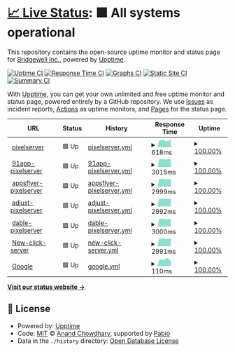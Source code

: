 # [📈 Live Status](https://demo.upptime.js.org): <!--live status--> **🟩 All systems operational**

This repository contains the open-source uptime monitor and status page for [Bridgewell Inc.](https://www.bridgewell.com/), powered by [Upptime](https://github.com/upptime/upptime).

[![Uptime CI](https://github.com/bridgewell/BW-upptime/workflows/Uptime%20CI/badge.svg)](https://github.com/bridgewell/BW-upptime/actions?query=workflow%3A%22Uptime+CI%22)
[![Response Time CI](https://github.com/bridgewell/BW-upptime/workflows/Response%20Time%20CI/badge.svg)](https://github.com/bridgewell/BW-upptime/actions?query=workflow%3A%22Response+Time+CI%22)
[![Graphs CI](https://github.com/bridgewell/BW-upptime/workflows/Graphs%20CI/badge.svg)](https://github.com/bridgewell/BW-upptime/actions?query=workflow%3A%22Graphs+CI%22)
[![Static Site CI](https://github.com/bridgewell/BW-upptime/workflows/Static%20Site%20CI/badge.svg)](https://github.com/bridgewell/BW-upptime/actions?query=workflow%3A%22Static+Site+CI%22)
[![Summary CI](https://github.com/bridgewell/BW-upptime/workflows/Summary%20CI/badge.svg)](https://github.com/bridgewell/BW-upptime/actions?query=workflow%3A%22Summary+CI%22)

With [Upptime](https://upptime.js.org), you can get your own unlimited and free uptime monitor and status page, powered entirely by a GitHub repository. We use [Issues](https://github.com/bridgewell/BW-upptime/issues) as incident reports, [Actions](https://github.com/bridgewell/BW-upptime/actions) as uptime monitors, and [Pages](https://demo.upptime.js.org) for the status page.

<!--start: status pages-->
<!-- This summary is generated by Upptime (https://github.com/upptime/upptime) -->
<!-- Do not edit this manually, your changes will be overwritten -->
<!-- prettier-ignore -->
| URL | Status | History | Response Time | Uptime |
| --- | ------ | ------- | ------------- | ------ |
| <img alt="" src="https://icons.duckduckgo.com/ip3/pixel-api.scupio.com.ico" height="13"> [pixelserver](https://pixel-api.scupio.com/v0/event/) | 🟩 Up | [pixelserver.yml](https://github.com/bridgewell/BW-upptime/commits/HEAD/history/pixelserver.yml) | <details><summary><img alt="Response time graph" src="./graphs/pixelserver/response-time-week.png" height="20"> 618ms</summary><br><a href="https://bridgewell.github.io/BW-upptime/history/pixelserver"><img alt="Response time 590" src="https://img.shields.io/endpoint?url=https%3A%2F%2Fraw.githubusercontent.com%2Fbridgewell%2FBW-upptime%2FHEAD%2Fapi%2Fpixelserver%2Fresponse-time.json"></a><br><a href="https://bridgewell.github.io/BW-upptime/history/pixelserver"><img alt="24-hour response time 615" src="https://img.shields.io/endpoint?url=https%3A%2F%2Fraw.githubusercontent.com%2Fbridgewell%2FBW-upptime%2FHEAD%2Fapi%2Fpixelserver%2Fresponse-time-day.json"></a><br><a href="https://bridgewell.github.io/BW-upptime/history/pixelserver"><img alt="7-day response time 618" src="https://img.shields.io/endpoint?url=https%3A%2F%2Fraw.githubusercontent.com%2Fbridgewell%2FBW-upptime%2FHEAD%2Fapi%2Fpixelserver%2Fresponse-time-week.json"></a><br><a href="https://bridgewell.github.io/BW-upptime/history/pixelserver"><img alt="30-day response time 594" src="https://img.shields.io/endpoint?url=https%3A%2F%2Fraw.githubusercontent.com%2Fbridgewell%2FBW-upptime%2FHEAD%2Fapi%2Fpixelserver%2Fresponse-time-month.json"></a><br><a href="https://bridgewell.github.io/BW-upptime/history/pixelserver"><img alt="1-year response time 590" src="https://img.shields.io/endpoint?url=https%3A%2F%2Fraw.githubusercontent.com%2Fbridgewell%2FBW-upptime%2FHEAD%2Fapi%2Fpixelserver%2Fresponse-time-year.json"></a></details> | <details><summary><a href="https://bridgewell.github.io/BW-upptime/history/pixelserver">100.00%</a></summary><a href="https://bridgewell.github.io/BW-upptime/history/pixelserver"><img alt="All-time uptime 98.90%" src="https://img.shields.io/endpoint?url=https%3A%2F%2Fraw.githubusercontent.com%2Fbridgewell%2FBW-upptime%2FHEAD%2Fapi%2Fpixelserver%2Fuptime.json"></a><br><a href="https://bridgewell.github.io/BW-upptime/history/pixelserver"><img alt="24-hour uptime 100.00%" src="https://img.shields.io/endpoint?url=https%3A%2F%2Fraw.githubusercontent.com%2Fbridgewell%2FBW-upptime%2FHEAD%2Fapi%2Fpixelserver%2Fuptime-day.json"></a><br><a href="https://bridgewell.github.io/BW-upptime/history/pixelserver"><img alt="7-day uptime 100.00%" src="https://img.shields.io/endpoint?url=https%3A%2F%2Fraw.githubusercontent.com%2Fbridgewell%2FBW-upptime%2FHEAD%2Fapi%2Fpixelserver%2Fuptime-week.json"></a><br><a href="https://bridgewell.github.io/BW-upptime/history/pixelserver"><img alt="30-day uptime 100.00%" src="https://img.shields.io/endpoint?url=https%3A%2F%2Fraw.githubusercontent.com%2Fbridgewell%2FBW-upptime%2FHEAD%2Fapi%2Fpixelserver%2Fuptime-month.json"></a><br><a href="https://bridgewell.github.io/BW-upptime/history/pixelserver"><img alt="1-year uptime 98.90%" src="https://img.shields.io/endpoint?url=https%3A%2F%2Fraw.githubusercontent.com%2Fbridgewell%2FBW-upptime%2FHEAD%2Fapi%2Fpixelserver%2Fuptime-year.json"></a></details>
| <img alt="" src="https://icons.duckduckgo.com/ip3/91app-api.scupio.com.ico" height="13"> [91app-pixelserver](https://91app-api.scupio.com/91app/v1/s2s/) | 🟩 Up | [91app-pixelserver.yml](https://github.com/bridgewell/BW-upptime/commits/HEAD/history/91app-pixelserver.yml) | <details><summary><img alt="Response time graph" src="./graphs/91app-pixelserver/response-time-week.png" height="20"> 3015ms</summary><br><a href="https://bridgewell.github.io/BW-upptime/history/91app-pixelserver"><img alt="Response time 1852" src="https://img.shields.io/endpoint?url=https%3A%2F%2Fraw.githubusercontent.com%2Fbridgewell%2FBW-upptime%2FHEAD%2Fapi%2F91app-pixelserver%2Fresponse-time.json"></a><br><a href="https://bridgewell.github.io/BW-upptime/history/91app-pixelserver"><img alt="24-hour response time 2998" src="https://img.shields.io/endpoint?url=https%3A%2F%2Fraw.githubusercontent.com%2Fbridgewell%2FBW-upptime%2FHEAD%2Fapi%2F91app-pixelserver%2Fresponse-time-day.json"></a><br><a href="https://bridgewell.github.io/BW-upptime/history/91app-pixelserver"><img alt="7-day response time 3015" src="https://img.shields.io/endpoint?url=https%3A%2F%2Fraw.githubusercontent.com%2Fbridgewell%2FBW-upptime%2FHEAD%2Fapi%2F91app-pixelserver%2Fresponse-time-week.json"></a><br><a href="https://bridgewell.github.io/BW-upptime/history/91app-pixelserver"><img alt="30-day response time 3149" src="https://img.shields.io/endpoint?url=https%3A%2F%2Fraw.githubusercontent.com%2Fbridgewell%2FBW-upptime%2FHEAD%2Fapi%2F91app-pixelserver%2Fresponse-time-month.json"></a><br><a href="https://bridgewell.github.io/BW-upptime/history/91app-pixelserver"><img alt="1-year response time 1852" src="https://img.shields.io/endpoint?url=https%3A%2F%2Fraw.githubusercontent.com%2Fbridgewell%2FBW-upptime%2FHEAD%2Fapi%2F91app-pixelserver%2Fresponse-time-year.json"></a></details> | <details><summary><a href="https://bridgewell.github.io/BW-upptime/history/91app-pixelserver">100.00%</a></summary><a href="https://bridgewell.github.io/BW-upptime/history/91app-pixelserver"><img alt="All-time uptime 100.00%" src="https://img.shields.io/endpoint?url=https%3A%2F%2Fraw.githubusercontent.com%2Fbridgewell%2FBW-upptime%2FHEAD%2Fapi%2F91app-pixelserver%2Fuptime.json"></a><br><a href="https://bridgewell.github.io/BW-upptime/history/91app-pixelserver"><img alt="24-hour uptime 100.00%" src="https://img.shields.io/endpoint?url=https%3A%2F%2Fraw.githubusercontent.com%2Fbridgewell%2FBW-upptime%2FHEAD%2Fapi%2F91app-pixelserver%2Fuptime-day.json"></a><br><a href="https://bridgewell.github.io/BW-upptime/history/91app-pixelserver"><img alt="7-day uptime 100.00%" src="https://img.shields.io/endpoint?url=https%3A%2F%2Fraw.githubusercontent.com%2Fbridgewell%2FBW-upptime%2FHEAD%2Fapi%2F91app-pixelserver%2Fuptime-week.json"></a><br><a href="https://bridgewell.github.io/BW-upptime/history/91app-pixelserver"><img alt="30-day uptime 100.00%" src="https://img.shields.io/endpoint?url=https%3A%2F%2Fraw.githubusercontent.com%2Fbridgewell%2FBW-upptime%2FHEAD%2Fapi%2F91app-pixelserver%2Fuptime-month.json"></a><br><a href="https://bridgewell.github.io/BW-upptime/history/91app-pixelserver"><img alt="1-year uptime 100.00%" src="https://img.shields.io/endpoint?url=https%3A%2F%2Fraw.githubusercontent.com%2Fbridgewell%2FBW-upptime%2FHEAD%2Fapi%2F91app-pixelserver%2Fuptime-year.json"></a></details>
| <img alt="" src="https://icons.duckduckgo.com/ip3/appsflyer-api.scupio.com.ico" height="13"> [appsflyer-pixelserver](https://appsflyer-api.scupio.com/appsflyer/v1/s2s) | 🟩 Up | [appsflyer-pixelserver.yml](https://github.com/bridgewell/BW-upptime/commits/HEAD/history/appsflyer-pixelserver.yml) | <details><summary><img alt="Response time graph" src="./graphs/appsflyer-pixelserver/response-time-week.png" height="20"> 2999ms</summary><br><a href="https://bridgewell.github.io/BW-upptime/history/appsflyer-pixelserver"><img alt="Response time 2974" src="https://img.shields.io/endpoint?url=https%3A%2F%2Fraw.githubusercontent.com%2Fbridgewell%2FBW-upptime%2FHEAD%2Fapi%2Fappsflyer-pixelserver%2Fresponse-time.json"></a><br><a href="https://bridgewell.github.io/BW-upptime/history/appsflyer-pixelserver"><img alt="24-hour response time 3010" src="https://img.shields.io/endpoint?url=https%3A%2F%2Fraw.githubusercontent.com%2Fbridgewell%2FBW-upptime%2FHEAD%2Fapi%2Fappsflyer-pixelserver%2Fresponse-time-day.json"></a><br><a href="https://bridgewell.github.io/BW-upptime/history/appsflyer-pixelserver"><img alt="7-day response time 2999" src="https://img.shields.io/endpoint?url=https%3A%2F%2Fraw.githubusercontent.com%2Fbridgewell%2FBW-upptime%2FHEAD%2Fapi%2Fappsflyer-pixelserver%2Fresponse-time-week.json"></a><br><a href="https://bridgewell.github.io/BW-upptime/history/appsflyer-pixelserver"><img alt="30-day response time 2985" src="https://img.shields.io/endpoint?url=https%3A%2F%2Fraw.githubusercontent.com%2Fbridgewell%2FBW-upptime%2FHEAD%2Fapi%2Fappsflyer-pixelserver%2Fresponse-time-month.json"></a><br><a href="https://bridgewell.github.io/BW-upptime/history/appsflyer-pixelserver"><img alt="1-year response time 2974" src="https://img.shields.io/endpoint?url=https%3A%2F%2Fraw.githubusercontent.com%2Fbridgewell%2FBW-upptime%2FHEAD%2Fapi%2Fappsflyer-pixelserver%2Fresponse-time-year.json"></a></details> | <details><summary><a href="https://bridgewell.github.io/BW-upptime/history/appsflyer-pixelserver">100.00%</a></summary><a href="https://bridgewell.github.io/BW-upptime/history/appsflyer-pixelserver"><img alt="All-time uptime 100.00%" src="https://img.shields.io/endpoint?url=https%3A%2F%2Fraw.githubusercontent.com%2Fbridgewell%2FBW-upptime%2FHEAD%2Fapi%2Fappsflyer-pixelserver%2Fuptime.json"></a><br><a href="https://bridgewell.github.io/BW-upptime/history/appsflyer-pixelserver"><img alt="24-hour uptime 100.00%" src="https://img.shields.io/endpoint?url=https%3A%2F%2Fraw.githubusercontent.com%2Fbridgewell%2FBW-upptime%2FHEAD%2Fapi%2Fappsflyer-pixelserver%2Fuptime-day.json"></a><br><a href="https://bridgewell.github.io/BW-upptime/history/appsflyer-pixelserver"><img alt="7-day uptime 100.00%" src="https://img.shields.io/endpoint?url=https%3A%2F%2Fraw.githubusercontent.com%2Fbridgewell%2FBW-upptime%2FHEAD%2Fapi%2Fappsflyer-pixelserver%2Fuptime-week.json"></a><br><a href="https://bridgewell.github.io/BW-upptime/history/appsflyer-pixelserver"><img alt="30-day uptime 100.00%" src="https://img.shields.io/endpoint?url=https%3A%2F%2Fraw.githubusercontent.com%2Fbridgewell%2FBW-upptime%2FHEAD%2Fapi%2Fappsflyer-pixelserver%2Fuptime-month.json"></a><br><a href="https://bridgewell.github.io/BW-upptime/history/appsflyer-pixelserver"><img alt="1-year uptime 100.00%" src="https://img.shields.io/endpoint?url=https%3A%2F%2Fraw.githubusercontent.com%2Fbridgewell%2FBW-upptime%2FHEAD%2Fapi%2Fappsflyer-pixelserver%2Fuptime-year.json"></a></details>
| <img alt="" src="https://icons.duckduckgo.com/ip3/adjust-api.scupio.com.ico" height="13"> [adjust-pixelserver](https://adjust-api.scupio.com/adjust/v1/s2s/) | 🟩 Up | [adjust-pixelserver.yml](https://github.com/bridgewell/BW-upptime/commits/HEAD/history/adjust-pixelserver.yml) | <details><summary><img alt="Response time graph" src="./graphs/adjust-pixelserver/response-time-week.png" height="20"> 2992ms</summary><br><a href="https://bridgewell.github.io/BW-upptime/history/adjust-pixelserver"><img alt="Response time 2970" src="https://img.shields.io/endpoint?url=https%3A%2F%2Fraw.githubusercontent.com%2Fbridgewell%2FBW-upptime%2FHEAD%2Fapi%2Fadjust-pixelserver%2Fresponse-time.json"></a><br><a href="https://bridgewell.github.io/BW-upptime/history/adjust-pixelserver"><img alt="24-hour response time 2956" src="https://img.shields.io/endpoint?url=https%3A%2F%2Fraw.githubusercontent.com%2Fbridgewell%2FBW-upptime%2FHEAD%2Fapi%2Fadjust-pixelserver%2Fresponse-time-day.json"></a><br><a href="https://bridgewell.github.io/BW-upptime/history/adjust-pixelserver"><img alt="7-day response time 2992" src="https://img.shields.io/endpoint?url=https%3A%2F%2Fraw.githubusercontent.com%2Fbridgewell%2FBW-upptime%2FHEAD%2Fapi%2Fadjust-pixelserver%2Fresponse-time-week.json"></a><br><a href="https://bridgewell.github.io/BW-upptime/history/adjust-pixelserver"><img alt="30-day response time 2972" src="https://img.shields.io/endpoint?url=https%3A%2F%2Fraw.githubusercontent.com%2Fbridgewell%2FBW-upptime%2FHEAD%2Fapi%2Fadjust-pixelserver%2Fresponse-time-month.json"></a><br><a href="https://bridgewell.github.io/BW-upptime/history/adjust-pixelserver"><img alt="1-year response time 2970" src="https://img.shields.io/endpoint?url=https%3A%2F%2Fraw.githubusercontent.com%2Fbridgewell%2FBW-upptime%2FHEAD%2Fapi%2Fadjust-pixelserver%2Fresponse-time-year.json"></a></details> | <details><summary><a href="https://bridgewell.github.io/BW-upptime/history/adjust-pixelserver">100.00%</a></summary><a href="https://bridgewell.github.io/BW-upptime/history/adjust-pixelserver"><img alt="All-time uptime 98.90%" src="https://img.shields.io/endpoint?url=https%3A%2F%2Fraw.githubusercontent.com%2Fbridgewell%2FBW-upptime%2FHEAD%2Fapi%2Fadjust-pixelserver%2Fuptime.json"></a><br><a href="https://bridgewell.github.io/BW-upptime/history/adjust-pixelserver"><img alt="24-hour uptime 100.00%" src="https://img.shields.io/endpoint?url=https%3A%2F%2Fraw.githubusercontent.com%2Fbridgewell%2FBW-upptime%2FHEAD%2Fapi%2Fadjust-pixelserver%2Fuptime-day.json"></a><br><a href="https://bridgewell.github.io/BW-upptime/history/adjust-pixelserver"><img alt="7-day uptime 100.00%" src="https://img.shields.io/endpoint?url=https%3A%2F%2Fraw.githubusercontent.com%2Fbridgewell%2FBW-upptime%2FHEAD%2Fapi%2Fadjust-pixelserver%2Fuptime-week.json"></a><br><a href="https://bridgewell.github.io/BW-upptime/history/adjust-pixelserver"><img alt="30-day uptime 100.00%" src="https://img.shields.io/endpoint?url=https%3A%2F%2Fraw.githubusercontent.com%2Fbridgewell%2FBW-upptime%2FHEAD%2Fapi%2Fadjust-pixelserver%2Fuptime-month.json"></a><br><a href="https://bridgewell.github.io/BW-upptime/history/adjust-pixelserver"><img alt="1-year uptime 98.90%" src="https://img.shields.io/endpoint?url=https%3A%2F%2Fraw.githubusercontent.com%2Fbridgewell%2FBW-upptime%2FHEAD%2Fapi%2Fadjust-pixelserver%2Fuptime-year.json"></a></details>
| <img alt="" src="https://icons.duckduckgo.com/ip3/dable-api.scupio.com.ico" height="13"> [dable-pixelserver](https://dable-api.scupio.com/dable/v1/exc/) | 🟩 Up | [dable-pixelserver.yml](https://github.com/bridgewell/BW-upptime/commits/HEAD/history/dable-pixelserver.yml) | <details><summary><img alt="Response time graph" src="./graphs/dable-pixelserver/response-time-week.png" height="20"> 3000ms</summary><br><a href="https://bridgewell.github.io/BW-upptime/history/dable-pixelserver"><img alt="Response time 2968" src="https://img.shields.io/endpoint?url=https%3A%2F%2Fraw.githubusercontent.com%2Fbridgewell%2FBW-upptime%2FHEAD%2Fapi%2Fdable-pixelserver%2Fresponse-time.json"></a><br><a href="https://bridgewell.github.io/BW-upptime/history/dable-pixelserver"><img alt="24-hour response time 2961" src="https://img.shields.io/endpoint?url=https%3A%2F%2Fraw.githubusercontent.com%2Fbridgewell%2FBW-upptime%2FHEAD%2Fapi%2Fdable-pixelserver%2Fresponse-time-day.json"></a><br><a href="https://bridgewell.github.io/BW-upptime/history/dable-pixelserver"><img alt="7-day response time 3000" src="https://img.shields.io/endpoint?url=https%3A%2F%2Fraw.githubusercontent.com%2Fbridgewell%2FBW-upptime%2FHEAD%2Fapi%2Fdable-pixelserver%2Fresponse-time-week.json"></a><br><a href="https://bridgewell.github.io/BW-upptime/history/dable-pixelserver"><img alt="30-day response time 2977" src="https://img.shields.io/endpoint?url=https%3A%2F%2Fraw.githubusercontent.com%2Fbridgewell%2FBW-upptime%2FHEAD%2Fapi%2Fdable-pixelserver%2Fresponse-time-month.json"></a><br><a href="https://bridgewell.github.io/BW-upptime/history/dable-pixelserver"><img alt="1-year response time 2968" src="https://img.shields.io/endpoint?url=https%3A%2F%2Fraw.githubusercontent.com%2Fbridgewell%2FBW-upptime%2FHEAD%2Fapi%2Fdable-pixelserver%2Fresponse-time-year.json"></a></details> | <details><summary><a href="https://bridgewell.github.io/BW-upptime/history/dable-pixelserver">100.00%</a></summary><a href="https://bridgewell.github.io/BW-upptime/history/dable-pixelserver"><img alt="All-time uptime 98.91%" src="https://img.shields.io/endpoint?url=https%3A%2F%2Fraw.githubusercontent.com%2Fbridgewell%2FBW-upptime%2FHEAD%2Fapi%2Fdable-pixelserver%2Fuptime.json"></a><br><a href="https://bridgewell.github.io/BW-upptime/history/dable-pixelserver"><img alt="24-hour uptime 100.00%" src="https://img.shields.io/endpoint?url=https%3A%2F%2Fraw.githubusercontent.com%2Fbridgewell%2FBW-upptime%2FHEAD%2Fapi%2Fdable-pixelserver%2Fuptime-day.json"></a><br><a href="https://bridgewell.github.io/BW-upptime/history/dable-pixelserver"><img alt="7-day uptime 100.00%" src="https://img.shields.io/endpoint?url=https%3A%2F%2Fraw.githubusercontent.com%2Fbridgewell%2FBW-upptime%2FHEAD%2Fapi%2Fdable-pixelserver%2Fuptime-week.json"></a><br><a href="https://bridgewell.github.io/BW-upptime/history/dable-pixelserver"><img alt="30-day uptime 100.00%" src="https://img.shields.io/endpoint?url=https%3A%2F%2Fraw.githubusercontent.com%2Fbridgewell%2FBW-upptime%2FHEAD%2Fapi%2Fdable-pixelserver%2Fuptime-month.json"></a><br><a href="https://bridgewell.github.io/BW-upptime/history/dable-pixelserver"><img alt="1-year uptime 98.91%" src="https://img.shields.io/endpoint?url=https%3A%2F%2Fraw.githubusercontent.com%2Fbridgewell%2FBW-upptime%2FHEAD%2Fapi%2Fdable-pixelserver%2Fuptime-year.json"></a></details>
| <img alt="" src="https://icons.duckduckgo.com/ip3/c.scupio.com.ico" height="13"> [New-click-server](https://c.scupio.com/v0/click) | 🟩 Up | [new-click-server.yml](https://github.com/bridgewell/BW-upptime/commits/HEAD/history/new-click-server.yml) | <details><summary><img alt="Response time graph" src="./graphs/new-click-server/response-time-week.png" height="20"> 2991ms</summary><br><a href="https://bridgewell.github.io/BW-upptime/history/new-click-server"><img alt="Response time 2959" src="https://img.shields.io/endpoint?url=https%3A%2F%2Fraw.githubusercontent.com%2Fbridgewell%2FBW-upptime%2FHEAD%2Fapi%2Fnew-click-server%2Fresponse-time.json"></a><br><a href="https://bridgewell.github.io/BW-upptime/history/new-click-server"><img alt="24-hour response time 2944" src="https://img.shields.io/endpoint?url=https%3A%2F%2Fraw.githubusercontent.com%2Fbridgewell%2FBW-upptime%2FHEAD%2Fapi%2Fnew-click-server%2Fresponse-time-day.json"></a><br><a href="https://bridgewell.github.io/BW-upptime/history/new-click-server"><img alt="7-day response time 2991" src="https://img.shields.io/endpoint?url=https%3A%2F%2Fraw.githubusercontent.com%2Fbridgewell%2FBW-upptime%2FHEAD%2Fapi%2Fnew-click-server%2Fresponse-time-week.json"></a><br><a href="https://bridgewell.github.io/BW-upptime/history/new-click-server"><img alt="30-day response time 2985" src="https://img.shields.io/endpoint?url=https%3A%2F%2Fraw.githubusercontent.com%2Fbridgewell%2FBW-upptime%2FHEAD%2Fapi%2Fnew-click-server%2Fresponse-time-month.json"></a><br><a href="https://bridgewell.github.io/BW-upptime/history/new-click-server"><img alt="1-year response time 2959" src="https://img.shields.io/endpoint?url=https%3A%2F%2Fraw.githubusercontent.com%2Fbridgewell%2FBW-upptime%2FHEAD%2Fapi%2Fnew-click-server%2Fresponse-time-year.json"></a></details> | <details><summary><a href="https://bridgewell.github.io/BW-upptime/history/new-click-server">100.00%</a></summary><a href="https://bridgewell.github.io/BW-upptime/history/new-click-server"><img alt="All-time uptime 99.98%" src="https://img.shields.io/endpoint?url=https%3A%2F%2Fraw.githubusercontent.com%2Fbridgewell%2FBW-upptime%2FHEAD%2Fapi%2Fnew-click-server%2Fuptime.json"></a><br><a href="https://bridgewell.github.io/BW-upptime/history/new-click-server"><img alt="24-hour uptime 100.00%" src="https://img.shields.io/endpoint?url=https%3A%2F%2Fraw.githubusercontent.com%2Fbridgewell%2FBW-upptime%2FHEAD%2Fapi%2Fnew-click-server%2Fuptime-day.json"></a><br><a href="https://bridgewell.github.io/BW-upptime/history/new-click-server"><img alt="7-day uptime 100.00%" src="https://img.shields.io/endpoint?url=https%3A%2F%2Fraw.githubusercontent.com%2Fbridgewell%2FBW-upptime%2FHEAD%2Fapi%2Fnew-click-server%2Fuptime-week.json"></a><br><a href="https://bridgewell.github.io/BW-upptime/history/new-click-server"><img alt="30-day uptime 100.00%" src="https://img.shields.io/endpoint?url=https%3A%2F%2Fraw.githubusercontent.com%2Fbridgewell%2FBW-upptime%2FHEAD%2Fapi%2Fnew-click-server%2Fuptime-month.json"></a><br><a href="https://bridgewell.github.io/BW-upptime/history/new-click-server"><img alt="1-year uptime 99.98%" src="https://img.shields.io/endpoint?url=https%3A%2F%2Fraw.githubusercontent.com%2Fbridgewell%2FBW-upptime%2FHEAD%2Fapi%2Fnew-click-server%2Fuptime-year.json"></a></details>
| <img alt="" src="https://icons.duckduckgo.com/ip3/www.google.com.ico" height="13"> [Google](https://www.google.com) | 🟩 Up | [google.yml](https://github.com/bridgewell/BW-upptime/commits/HEAD/history/google.yml) | <details><summary><img alt="Response time graph" src="./graphs/google/response-time-week.png" height="20"> 110ms</summary><br><a href="https://bridgewell.github.io/BW-upptime/history/google"><img alt="Response time 104" src="https://img.shields.io/endpoint?url=https%3A%2F%2Fraw.githubusercontent.com%2Fbridgewell%2FBW-upptime%2FHEAD%2Fapi%2Fgoogle%2Fresponse-time.json"></a><br><a href="https://bridgewell.github.io/BW-upptime/history/google"><img alt="24-hour response time 160" src="https://img.shields.io/endpoint?url=https%3A%2F%2Fraw.githubusercontent.com%2Fbridgewell%2FBW-upptime%2FHEAD%2Fapi%2Fgoogle%2Fresponse-time-day.json"></a><br><a href="https://bridgewell.github.io/BW-upptime/history/google"><img alt="7-day response time 110" src="https://img.shields.io/endpoint?url=https%3A%2F%2Fraw.githubusercontent.com%2Fbridgewell%2FBW-upptime%2FHEAD%2Fapi%2Fgoogle%2Fresponse-time-week.json"></a><br><a href="https://bridgewell.github.io/BW-upptime/history/google"><img alt="30-day response time 103" src="https://img.shields.io/endpoint?url=https%3A%2F%2Fraw.githubusercontent.com%2Fbridgewell%2FBW-upptime%2FHEAD%2Fapi%2Fgoogle%2Fresponse-time-month.json"></a><br><a href="https://bridgewell.github.io/BW-upptime/history/google"><img alt="1-year response time 104" src="https://img.shields.io/endpoint?url=https%3A%2F%2Fraw.githubusercontent.com%2Fbridgewell%2FBW-upptime%2FHEAD%2Fapi%2Fgoogle%2Fresponse-time-year.json"></a></details> | <details><summary><a href="https://bridgewell.github.io/BW-upptime/history/google">100.00%</a></summary><a href="https://bridgewell.github.io/BW-upptime/history/google"><img alt="All-time uptime 100.00%" src="https://img.shields.io/endpoint?url=https%3A%2F%2Fraw.githubusercontent.com%2Fbridgewell%2FBW-upptime%2FHEAD%2Fapi%2Fgoogle%2Fuptime.json"></a><br><a href="https://bridgewell.github.io/BW-upptime/history/google"><img alt="24-hour uptime 100.00%" src="https://img.shields.io/endpoint?url=https%3A%2F%2Fraw.githubusercontent.com%2Fbridgewell%2FBW-upptime%2FHEAD%2Fapi%2Fgoogle%2Fuptime-day.json"></a><br><a href="https://bridgewell.github.io/BW-upptime/history/google"><img alt="7-day uptime 100.00%" src="https://img.shields.io/endpoint?url=https%3A%2F%2Fraw.githubusercontent.com%2Fbridgewell%2FBW-upptime%2FHEAD%2Fapi%2Fgoogle%2Fuptime-week.json"></a><br><a href="https://bridgewell.github.io/BW-upptime/history/google"><img alt="30-day uptime 100.00%" src="https://img.shields.io/endpoint?url=https%3A%2F%2Fraw.githubusercontent.com%2Fbridgewell%2FBW-upptime%2FHEAD%2Fapi%2Fgoogle%2Fuptime-month.json"></a><br><a href="https://bridgewell.github.io/BW-upptime/history/google"><img alt="1-year uptime 100.00%" src="https://img.shields.io/endpoint?url=https%3A%2F%2Fraw.githubusercontent.com%2Fbridgewell%2FBW-upptime%2FHEAD%2Fapi%2Fgoogle%2Fuptime-year.json"></a></details>

<!--end: status pages-->

[**Visit our status website →**](https://demo.upptime.js.org)

## 📄 License

- Powered by: [Upptime](https://github.com/upptime/upptime)
- Code: [MIT](./LICENSE) © [Anand Chowdhary](https://anandchowdhary.com), supported by [Pabio](https://pabio.com)
- Data in the `./history` directory: [Open Database License](https://opendatacommons.org/licenses/odbl/1-0/)
